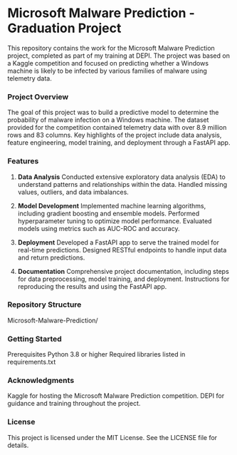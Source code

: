# Microsoft Malware Prediction - Graduation Project
This repository contains the work for the Microsoft Malware Prediction project, completed as part of my training at DEPI. The project was based on a Kaggle competition and focused on predicting whether a Windows machine is likely to be infected by various families of malware using telemetry data.

### Project Overview
The goal of this project was to build a predictive model to determine the probability of malware infection on a Windows machine. The dataset provided for the competition contained telemetry data with over 8.9 million rows and 83 columns. Key highlights of the project include data analysis, feature engineering, model training, and deployment through a FastAPI app.

### Features
1. **Data Analysis**
Conducted extensive exploratory data analysis (EDA) to understand patterns and relationships within the data. Handled missing values, outliers, and data imbalances.

2. **Model Development**
Implemented machine learning algorithms, including gradient boosting and ensemble models. Performed hyperparameter tuning to optimize model performance. Evaluated models using metrics such as AUC-ROC and accuracy.

3. **Deployment**
Developed a FastAPI app to serve the trained model for real-time predictions. Designed RESTful endpoints to handle input data and return predictions.

4. **Documentation**
Comprehensive project documentation, including steps for data preprocessing, model training, and deployment. Instructions for reproducing the results and using the FastAPI app.

### Repository Structure
Microsoft-Malware-Prediction/

### Getting Started
Prerequisites Python 3.8 or higher
Required libraries listed in requirements.txt

### Acknowledgments
Kaggle for hosting the Microsoft Malware Prediction competition.
DEPI for guidance and training throughout the project.

### License
This project is licensed under the MIT License. See the LICENSE file for details.
